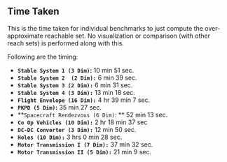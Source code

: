 ## Time Taken 

This is the time taken for individual benchmarks to just compute the over-approximate reachable set. No visualization or comparison (with other reach sets) is performed along with this.

Following are the timing:

* **`Stable System 1 (3 Dim)`:** 10 min 51 sec.
* **`Stable System 2  (2 Dim):`** 6 min 39 sec.
* **`Stable System 3 (2 Dim):`** 6 min  31 sec.
* **`Stable System 4 (3 Dim):`** 13 min 18 sec.
* **`Flight Envelope (16 Dim):`** 4 hr 39 min 7 sec.
* **`PKPD (5 Dim)`:** 35 min 27 sec.
* **`Spacecraft Rendezvous (6 Dim)`: **  52 min 13 sec.
* **`Co Op Vehicles (10 Dim):`** 2 hr 18 min 37 sec
* **`DC-DC Converter (3 Dim):`** 12 min 50 sec.
* **`Holes (10 Dim):`** 3 hrs 0 min 28 sec.
* **`Motor Transmission I (7 Dim):`** 37 min 32 sec.
* **`Motor Transmission II (5 Dim):`**  21 min 9 sec.